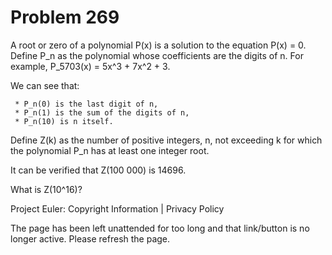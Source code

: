 #   Problem 269

   A root or zero of a polynomial P(x) is a solution to the equation P(x) =
   0.
   Define P_n as the polynomial whose coefficients are the digits of n.
   For example, P_5703(x) = 5x^3 + 7x^2 + 3.

   We can see that:

     * P_n(0) is the last digit of n,
     * P_n(1) is the sum of the digits of n,
     * P_n(10) is n itself.

   Define Z(k) as the number of positive integers, n, not exceeding k for
   which the polynomial P_n has at least one integer root.

   It can be verified that Z(100 000) is 14696.

   What is Z(10^16)?

   Project Euler: Copyright Information | Privacy Policy

   The page has been left unattended for too long and that link/button is no
   longer active. Please refresh the page.
